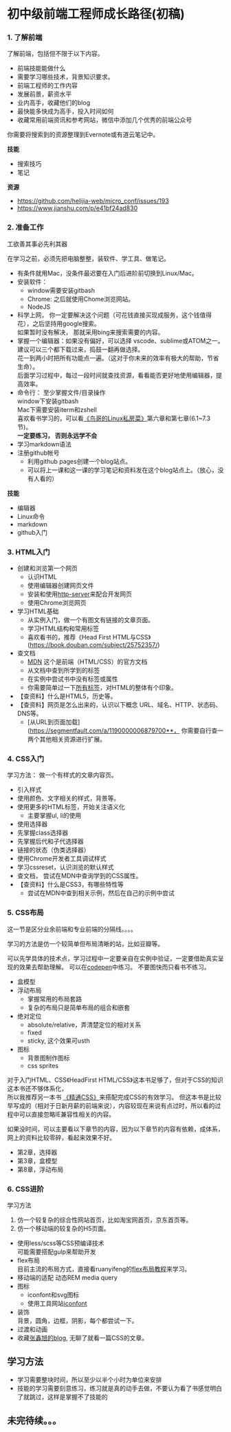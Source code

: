 # 初中级前端工程师成长路径(初稿)


### 1. 了解前端

了解前端，包括但不限于以下内容。

- 前端技能能做什么
- 需要学习哪些技术，背景知识要求。
- 前端工程师的工作内容
- 发展前景，薪资水平
- 业内高手，收藏他们的blog
- 最快能多快成为高手，投入时间如何
- 收藏常用前端资讯和参考网站，微信中添加几个优秀的前端公众号

你需要将搜索到的资源整理到Evernote或有道云笔记中。

**技能**

- 搜索技巧
- 笔记

**资源**

- https://github.com/helijia-web/micro_conf/issues/193
- https://www.jianshu.com/p/e41bf24ad830


### 2. 准备工作

工欲善其事必先利其器

在学习之前，必须先把电脑整整，装软件、学工具、做笔记。

- 有条件就用Mac，没条件最迟要在入门后进阶前切换到Linux/Mac。
- 安装软件：
  - window需要安装gitbash
  - Chrome: 之后就使用Chome浏览网站。
  - NodeJS
- 科学上网， 你一定要解决这个问题（可花钱直接买现成服务，这个钱值得花），之后坚持用google搜索。  
  如果暂时没有解决， 那就采用bing来搜索需要的内容。  
- 掌握一个编辑器：如果没有偏好，可以选择 vscode、sublime或ATOM之一。  
  建议可以三个都下载过来，捣鼓一翻再做选择。  
  花一到两小时把所有功能点一遍。（这对于你未来的效率有极大的帮助，节省生命）。  
  后面学习过程中，每过一段时间就查找资源，看看能否更好地使用编辑器，提高效率。  
- 命令行： 至少掌握文件/目录操作  
  window下安装gitbash  
  Mac下需要安装iterm和zshell  
  喜欢看书学习的，可以看[《鸟哥的Linux私房菜》](https://book.douban.com/subject/4889838/)第六章和第七章(6.1~7.3节)。  
  **一定要练习， 否则永远学不会**
- 学习markdown语法  
- 注册github帐号  
  - 利用github pages创建一个blog站点。
  - 可以将上一课和这一课的学习笔记和资料发在这个blog站点上。（放心，没有人看的）

**技能**

- 编辑器
- Linux命令
- markdown
- github入门


### 3. HTML入门

- 创建和浏览第一个网页
  - 认识HTML
  - 使用编辑器创建网页文件
  - 安装和使用[http-server](https://github.com/indexzero/http-server#readme)来配合开发网页
  - 使用Chrome浏览网页
- 学习HTML基础
  - 从实例入门，做一个有图文有链接的文章页面。
  - 学习HTML结构和常用标签
  - 喜欢看书的，推荐《Head First HTML与CSS》(https://book.douban.com/subject/25752357/)
- 查文档
  - [MDN](https://developer.mozilla.org/) 这个是前端（HTML/CSS）的官方文档
  - 从文档中查到所学到的标签
  - 在实例中尝试书中没有标签或属性
  - 你需要简单过一下[所有标签](https://developer.mozilla.org/zh-CN/docs/Web/HTML/Element)，对HTML的整体有个印象。
- 【查资料】什么是HTML5，历史等。
- 【查资料】网页是怎么出来的，认识以下概念
  URL、域名、HTTP、状态码、DNS等。
  - [从URL到页面加载](https://segmentfault.com/a/1190000006879700**， 你需要自行查一两个其他相关资源进行扩展。


### 4. CSS入门

学习方法： 做一个有样式的文章内容页。

- 引入样式
 - 使用颜色、文字相关的样式，背景等。
- 使用更多的HTML标签，开始关注语义化
  - 主要掌握ul, li的使用
- 使用选择器
 - 先掌握class选择器
 - 先掌握后代和子代选择器
 - 链接的状态（伪类选择器）
- 使用Chrome开发者工具调试样式
- 学习cssreset，认识浏览的默认样式
- 查文档， 尝试在MDN中查询学到的CSS属性。
- 【查资料】什么是CSS3，有哪些特性等
  - 尝试在MDN中查到相关示例，然后在自己的示例中尝试

  
### 5. CSS布局

这一节是区分业余前端和专业前端的分隔线。。。。

学习的方法是仿一个较简单但布局清晰的站，比如豆瓣等。

可以先学具体的技术点，学习过程中一定要亲自在实例中验证，一定要借助真实呈现的效果去帮助理解。
可以在[codepen](https://codepen.io/pen/)中练习。 不要图快而只看书不练习。

- 盒模型
- 浮动布局
  - 掌握常用的布局套路
  - 复杂的布局只是简单布局的组合和嵌套
- 绝对定位
  - absolute/relative，弄清楚定位的相对关系
  - fixed
  - sticky, 这个效果可usth
- 图标
  - 背景图制作图标
  - css sprites


对于入门HTML、CSS《HeadFirst HTML/CSS》这本书足够了，但对于CSS的知识这本书还不够体系化，  
所以我推荐另一本书 [《精通CSS》](https://book.douban.com/subject/4736167/)来搭配完成CSS的有效学习。 
但这本书是比较早写成的（相对于日新月薪的前端来说），内容较现在来说有点过时，所以看的过程中可以直接忽略IE兼容性相关的内容。  

如果没时间，可以主要看以下章节的内容，因为以下章节的内容有依赖，成体系，网上的资料比较零碎，看起来效果不好。

- 第2章，选择器
- 第3章，盒模型
- 第8章，浮动布局


### 6. CSS进阶

学习方法

1. 仿一个较复杂的综合性网站首页，比如淘宝网首页，京东首页等。 
2. 仿一个移动端的较复杂的H5页面。


- 使用less/scss等CSS预编译技术  
  可能需要搭配gulp来帮助开发
- flex布局  
  目前主流的布局方式，直接看ruanyifeng的[flex布局教程](http://www.ruanyifeng.com/blog/2015/07/flex-grammar.html)来学习。 
- 移动端的适配
  动态REM
  media query
- 图标
  - iconfont和svg图标
  - 使用工具网站[iconfont](http://www.iconfont.cn/home/index?spm=a313x.7781069.1998910419.1.pCxKlU)
- 装饰  
  背景，圆角，边框，阴影，每个都尝试一下。
- 过渡和动画
- 收藏[张鑫旭的blog](https://www.zhangxinxu.com/wordpress/category/css/), 无聊了就看一篇CSS的文章。


## 学习方法

- 学习需要整块时间，所以至少以半个小时为单位来安排
- 技能的学习需要刻意练习，练习就是真的动手去做，不要认为看了书感觉明白了就跳过，这样是掌握不了技能的


## 未完待续。。。
